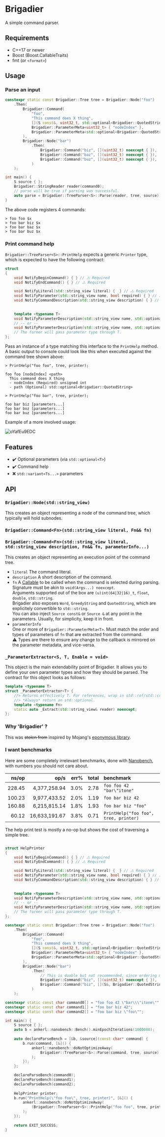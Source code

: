 # Brigadier

A simple command parser.

## Requirements

* C++17 or newer
* Boost (Boost.CallableTraits)
* fmt (or `<format>`)

## Usage

### Parse an input

```cpp
constexpr static const Brigadier::Tree tree = Brigadier::Node("foo")
    .Then(
        Brigadier::Command(
            "foo",
            "This command does X thing",
            [](S const&, uint32_t, std::optional<Brigadier::QuotedString>) noexcept { },
            Brigadier::ParameterMeta<uint32_t> { "nodeIndex" },
            Brigadier::ParameterMeta<std::optional<Brigadier::QuotedString>> { "path" }
        ),
        Brigadier::Node("bar")
            .Then(
                Brigadier::Command("biz", [](uint32_t) noexcept { }),
                Brigadier::Command("baz", [](uint32_t) noexcept { }),
                Brigadier::Command("buz", [](uint32_t) noexcept { }),
            )
    );

int main() {
    S source { };
    Brigadier::StringReader reader(command0);
    // parse will be true if parsing was successful.
    auto parse = Brigadier::TreeParser<S>::Parse(reader, tree, source);
}
```

The above code registers 4 commands:

```
> foo foo $x
> foo bar biz $x
> foo bar baz $x
> foo bar buz $x
```

### Print command help

`Brigadier::TreeParser<S>::PrintHelp` expects a generic `Printer` type, which is expected to have the following contract:

```cpp
struct
{
    void NotifyBeginCommand() { } // ⚠️ Required
    void NotifyEndCommand() { } // ⚠️ Required

    void NotifyLiteral(std::string_view literal) {  } // ⚠️ Required
    void NotifyParameter(std::string_view name, bool required) { } // ⚠️ Required
    void NotifyCommandDescription(std::string_view description) { } // ⚠️ Required
    
    
    template <typename T>
    void NotifyParameterDescription(std::string_view name, std::optional<std::string_view> description, bool required) { }
    // -- or -- 
    void NotifyParameterDescription(std::string_view name, std::optional<std::string_view> description, bool required) { }
    // The former will pass parameter type through T.
};
```

Pass an instance of a type matching this interface to the `PrintHelp` method. A basic output to console could look like this when executed against the command tree shown above:
```
> PrintHelp("foo foo", tree, printer);

foo foo [nodeIndex] <path> 
  This command does X thing
  - nodeIndex (Required) unsigned int
  - path (Optional) std::optional<Brigadier::QuotedString>

> PrintHelp("foo bar", tree, printer);

foo bar biz [parameters...] 
foo bar boz [parameters...] 
foo bar buz [parameters...] 
```
Example of a more involved usage:

![oYafEu9EDC](https://user-images.githubusercontent.com/563936/134428322-ff47065e-4a48-4999-9d0e-6ae3b75fee61.gif)

## Features

- ✔️ Optional parameters (via `std::optional<T>`)
- ✔️ Command help
- ❌ `std::variant<Ts...>` parameters

## API

### `Brigadier::Node(std::string_view)`

This creates an object representing a node of the command tree, which typically will hold subnodes.

### `Brigadier::Command<Fn>(std::string_view literal, Fn&& fn)`
### `Brigadier::Command<Fn>(std::string_view literal, std::string_view description, Fn&& fn, parameterInfo...)`

This creates an object representing an execution point of the command tree.
- `literal` The command literal.
- `description` A short description of the command.
- `fn`
  A [Callable](https://en.cppreference.com/w/cpp/named_req/Callable) to be called when the command is selected during parsing.  
  Signature must be akin to `void(Args...) noexcept`.  
  Arguments supported out of the box are `(u)int(64|32|16)_t`, `float`, `double`, `std::string`.  
  Brigadier also exposes `Word`, `GreedyString` and `QuotedString`, which are explicitely convertible to `std::string`.  
  You can also inject `Source const&` or `Source &` at any point in the parameters. Usually, for simplicity, keep it in front.
- `parameterInfo`  
  One or more of `Brigadier::ParameterMeta<T>`. Must match the order and types of parameters of `fn` that are extracted from the command.  
  ⚠️ Types are there to ensure any change to the callback is mirrored on the parameter metadata, and vice-versa.

### `_ParameterExtractor<S, T, Enable = void>`

This object is the main extendability point of Brigadier. It allows you to define your own parameter types and how they should be parsed. The contract for this object looks as follows:

```cpp
template <typename T>
struct _ParameterExtractor<T> {
    //> Returns effectively T. For references, wrap in std::ref/std::cref.
    //> *Always* return an std::optional.
    template <typename Fn>
    static auto _Extract(std::string_view& reader) noexcept;
};
```

### Why 'Brigadier' ?

This was ~~stolen from~~ inspired by Mojang's [eponymous library](https://github.com/Mojang/brigadier). 

### I want benchmarks

Here are some completely irrelevant benchmarks, done with [Nanobench](https://github.com/martinus/nanobench), with numbers you should not care about.

|               ns/op |                op/s |    err% |     total | benchmark
|--------------------:|--------------------:|--------:|----------:|:----------
|              228.45 |        4,377,258.94 |    3.0% |      2.78 | `foo foo 42 "bar\"itone"`
|              100.23 |        9,977,433.52 |    2.0% |      1.19 | `foo bar biz 42`
|              160.88 |        6,215,815.14 |    1.8% |      1.93 | `foo bar biz "foo"`
|               60.12 |       16,633,191.67 |    3.8% |      0.71 | `PrintHelp("foo foo", tree, printer)`

The help print test is mostly a no-op but shows the cost of traversing a simple tree.

```cpp

struct HelpPrinter
{
    void NotifyBeginCommand() { } // ⚠️ Required
    void NotifyEndCommand() { } // ⚠️ Required

    void NotifyLiteral(std::string_view literal) {  } // ⚠️ Required
    void NotifyParameter(std::string_view name, bool required) { } // ⚠️ Required
    void NotifyCommandDescription(std::string_view description) { } // ⚠️ Required
    
    
    template <typename T>
    void NotifyParameterDescription(std::string_view name, std::optional<std::string_view> description, bool required) { }
    // -- or -- 
    void NotifyParameterDescription(std::string_view name, std::optional<std::string_view> description, bool required) { }
    // The former will pass parameter type through T.
};

constexpr static const Brigadier::Tree tree = Brigadier::Node("foo")
    .Then(
        Brigadier::Command(
            "foo",
            "This command does X thing",
            [](S const&, uint32_t, std::optional<Brigadier::QuotedString>) noexcept { },
            Brigadier::ParameterMeta<uint32_t> { "nodeIndex" },
            Brigadier::ParameterMeta<std::optional<Brigadier::QuotedString>> { "path" }
        ),
        Brigadier::Node("bar")
            .Then(
                // This is doable but not recommended, since ordering matters.
                Brigadier::Command("biz", [](uint32_t) noexcept { }),
                Brigadier::Command("biz", [](S&, Brigadier::QuotedString) noexcept { })
            )
    );

constexpr static const char command0[] = "foo foo 42 \"bar\\\"itone\"";
constexpr static const char command1[] = "foo bar biz 42";
constexpr static const char command2[] = "foo bar biz \"foo\"";

int main() {
    S source { };
    auto b = ankerl::nanobench::Bench().minEpochIterations(1000000);
    
    auto declareParseBench = [&b, &source](const char* command) {
        b.run(command, [&]() {
            ankerl::nanobench::doNotOptimizeAway(
                Brigadier::TreeParser<S>::Parse(command, tree, source)
            );
        }); 
    };

    declareParseBench(command0);
    declareParseBench(command1);
    declareParseBench(command2);
    
    HelpPrinter printer;
    b.run("PrintHelp(\"foo foo\", tree, printer)", [&]() {
        ankerl::nanobench::doNotOptimizeAway(
            (Brigadier::TreeParser<S>::PrintHelp("foo foo", tree, printer), 0)
        );
    });
    
    return EXIT_SUCCESS;
}
```
